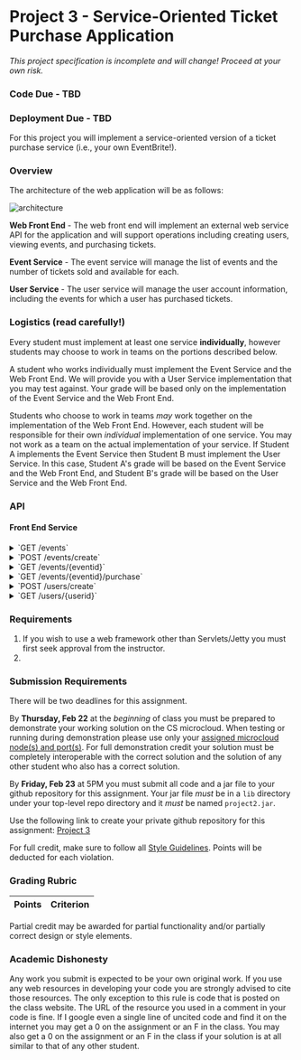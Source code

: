 Project 3 - Service-Oriented Ticket Purchase Application
========================================================
*This project specification is incomplete and will change! Proceed at your own risk.*


### Code Due - TBD
### Deployment Due - TBD

For this project you will implement a service-oriented version of a ticket purchase service (i.e., your own EventBrite!). 

### Overview

The architecture of the web application will be as follows:

![architecture](https://docs.google.com/drawings/d/e/2PACX-1vTjBg_ZETz31hzGUrNL6Fh6GoSEUA9iWLSwyLnPdY0Ixg0YuHhVliwo4fJvfUhFp8mXIxz1dOHMZHw1/pub?w=960&h=720)

**Web Front End** - The web front end will implement an external web service API for the application and will support operations including creating users, viewing events, and purchasing tickets.

**Event Service** - The event service will manage the list of events and the number of tickets sold and available for each.

**User Service** - The user service will manage the user account information, including the events for which a user has purchased tickets.

### Logistics (read carefully!)

Every student must implement at least one service **individually**, however students may choose to work in teams on the portions described below.

A student who works individually must implement the Event Service and the Web Front End. We will provide you with a User Service implementation that you may test against. Your grade will be based only on the implementation of the Event Service and the Web Front End.

Students who choose to work in teams *may* work together on the implementation of the Web Front End. However, each student will be responsible for their own *individual* implementation of one service. You may not work as a team on the actual implementation of your service. If Student A implements the Event Service then Student B must implement the User Service. In this case, Student A's grade will be based on the Event Service and the Web Front End, and Student B's grade will be based on the User Service and the Web Front End.

### API

#### Front End Service

<details>
<summary>`GET /events`</summary>


Responses:

<table>
	<tr><td>Code</td><td>Description</td></tr>
	<tr><td>200</td><td>Event Details<br/>
	<pre>
{
  "events": [
	{
	 	"eventid": 0, 
	 	"eventname": 	"string", 
	 	"avail": 0, 
	 	"purchased": 0
	},
		{
	 	"eventid": 2, 
	 	"eventname": 	"string", 
	 	"avail": 0, 
	 	"purchased": 0
	}
 
  ]
}
	</pre></td></tr>
	<tr><td>400</td><td>No events found</td></tr>

</table>

</details>

<details>
<summary>`POST /events/create`</summary>
Body:

```json
{
  "userid": 0,
  "eventname": "string",
  "numtickets": 0
}
```

Responses:

| Code | Description |
| ----| -----|
| 200 | Event created |
| 400 | Event unsuccessfully created |
</details>

<details>
	<summary>`GET /events/{eventid}`</summary>

Responses:

<table>
	<tr><td>Code</td><td>Description</td></tr>
	<tr><td>200</td><td>Event Details<br/>
	<pre>
	{
	 	"eventid": 0, 
	 	"eventname": "string", 
	 	"avail": 0, 
	 	"purchased": 0
	}
	</pre></td></tr>
	<tr><td>400</td><td>Event not found</td></tr>

</table>

</details>

<details>
	<summary>`GET /events/{eventid}/purchase`</summary>

Responses:

<table>
	<tr><td>Code</td><td>Description</td></tr>
	<tr><td>200</td><td>Tickets purchased</td></tr>
	<tr><td>400</td><td>Tickets could not be purchased</td></tr>

</table>

</details>

<details>
	<summary>`POST /users/create`</summary>
Body:

```json
{
  "username": "string",
}
```

Responses:

<table>
	<tr><td>Code</td><td>Description</td></tr>
	<tr><td>200</td><td>User created</td></tr>
	<tr><td>400</td><td>User could not be created</td></tr>

</table>

</details>

<details>
	<summary>`GET /users/{userid}`</summary>

Responses:

<table>
	<tr><td>Code</td><td>Description</td></tr>
	<tr><td>200</td><td>User Details<br/>
	<pre>
{
  "userid": 0,
  "username": "string",
  "tickets": [
    {
      "eventid": 0
    }
  ]
}
	</pre></td></tr>
	<tr><td>400</td><td>User not found</td></tr>

</table>

</details>



### Requirements

1. If you wish to use a web framework other than Servlets/Jetty you must first seek approval from the instructor.
2. 



### Submission Requirements

There will be two deadlines for this assignment.

By **Thursday, Feb 22** at the *beginning* of class you must be prepared to demonstrate your working solution on the CS microcloud. When testing or running during demonstration please use only your [assigned microcloud node(s) and port(s)](https://github.com/CS682-S18/notes/blob/master/microcloud.md). For full demonstration credit your solution must be completely interoperable with the correct solution and the solution of any other student who also has a correct solution.

By **Friday, Feb 23** at 5PM you must submit all code and a jar file to your github repository for this assignment. Your jar file *must* be in a `lib` directory under your top-level repo directory and it *must* be named `project2.jar`. 

Use the following link to create your private github repository for this assignment: [Project 3]()

For full credit, make sure to follow all [Style Guidelines](https://github.com/CS682-S18/notes/blob/master/style.md). Points will be deducted for each violation.


### Grading Rubric

| Points | Criterion |
| ------ | -------- |  

Partial credit may be awarded for partial functionality and/or partially correct design or style elements.

### Academic Dishonesty

Any work you submit is expected to be your own original work. If you use any web resources in developing your code you are strongly advised to cite those resources. The only exception to this rule is code that is posted on the class website. The URL of the resource you used in a comment in your code is fine. If I google even a single line of uncited code and find it on the internet you may get a 0 on the assignment or an F in the class. You may also get a 0 on the assignment or an F in the class if your solution is at all similar to that of any other student.
